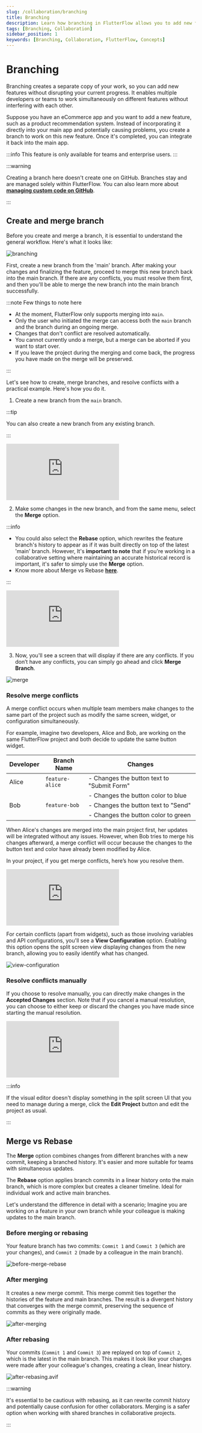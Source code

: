 ```yaml
---
slug: /collaboration/branching
title: Branching
description: Learn how branching in FlutterFlow allows you to add new features without disrupting your current progress. Understand the workflow of creating and merging branches, resolving conflicts, and the difference between merging and rebasing, with practical examples and tips.
tags: [Branching, Collaboration]
sidebar_position: 1
keywords: [Branching, Collaboration, FlutterFlow, Concepts]
---
```


# Branching
Branching creates a separate copy of your work, so you can add new features without disrupting your current progress. It enables multiple developers or teams to work simultaneously on different features without interfering with each other.

Suppose you have an eCommerce app and you want to add a new feature, such as a product recommendation system. Instead of incorporating it directly into your main app and potentially causing problems, you create a branch to work on this new feature. Once it's completed, you can integrate it back into the main app.

:::info
This feature is only available for teams and enterprise users.
:::


:::warning

Creating a branch here doesn't create one on GitHub. Branches stay and are managed solely within 
FlutterFlow. You can also learn more about 
[**managing custom code on GitHub**](../exporting-code/push-to-github.md#manage-custom-code-on-github).

:::
## Create and merge branch

Before you create and merge a branch, it is essential to understand the general workflow. Here's what it looks like:

![branching](../imgs/branching.avif)

First, create a new branch from the 'main' branch. After making your changes and finalizing the 
feature, proceed to merge this new branch back into the main branch. If there are any conflicts, 
you must resolve them first, and then you'll be able to merge the new branch into the main branch 
successfully.

:::note Few things to note here

- At the moment, FlutterFlow only supports merging into `main`.
- Only the user who initiated the merge can access both the `main` branch and the branch during an ongoing merge.
- Changes that don't conflict are resolved automatically.
- You cannot currently undo a merge, but a merge can be aborted if you want to start over.
- If you leave the project during the merging and come back, the progress you have made on the merge will be preserved.

:::

Let's see how to create, merge branches, and resolve conflicts with a practical example. Here's how you do it.

1. Create a new branch from the `main` branch.

:::tip

You can also create a new branch from any existing branch.

:::

<div style={{
    position: 'relative',
    paddingBottom: 'calc(56.67989417989418% + 41px)', // Keeps the aspect ratio and additional padding
    height: 0,
    width: '100%'
}}>
    <iframe 
        src="https://demo.arcade.software/5n61rPZR7WuWxs0lTFkE?embed&show_copy_link=true"
        title="Sharing a Project with a User"
        style={{
            position: 'absolute',
            top: 0,
            left: 0,
            width: '100%',
            height: '100%',
            colorScheme: 'light'
        }}
        frameborder="0"
        loading="lazy"
        webkitAllowFullScreen
        mozAllowFullScreen
        allowFullScreen
        allow="clipboard-write">
    </iframe>
</div>
<p></p>

2. Make some changes in the new branch, and from the same menu, select the **Merge** option.

:::info

- You could also select the **Rebase** option, which rewrites the feature branch's history to appear as if it was built directly on top of the latest 'main' branch. However, It's **important to note** that if you're working in a collaborative setting where maintaining an accurate historical record is important, it's safer to simply use the **Merge** option.
- Know more about Merge vs Rebase [**here**](#merge-vs-rebase).

:::

<div style={{
    position: 'relative',
    paddingBottom: 'calc(56.67989417989418% + 41px)', // Keeps the aspect ratio and additional padding
    height: 0,
    width: '100%'
}}>
    <iframe 
        src="https://demo.arcade.software/VHuZbhTfT8Q8GbaMzMWA?embed&show_copy_link=true"
        title="Sharing a Project with a User"
        style={{
            position: 'absolute',
            top: 0,
            left: 0,
            width: '100%',
            height: '100%',
            colorScheme: 'light'
        }}
        frameborder="0"
        loading="lazy"
        webkitAllowFullScreen
        mozAllowFullScreen
        allowFullScreen
        allow="clipboard-write">
    </iframe>
</div>
<p></p>

3. Now, you'll see a screen that will display if there are any conflicts. If you don’t have any conflicts, you can simply go ahead and click **Merge Branch**.

![merge](../imgs/merge.avif)

### Resolve merge conflicts
A merge conflict occurs when multiple team members make changes to the same part of the project such as modify the same screen, widget, or configuration simultaneously.

For example, imagine two developers, Alice and Bob, are working on the same FlutterFlow project and both decide to update the same button widget.

| **Developer**       | **Branch Name**     | **Changes**                                        |
|---------------------|---------------------|----------------------------------------------------|
| Alice               | `feature-alice`     | - Changes the button text to "Submit Form"         |
|                     |                     | - Changes the button color to blue                 |
| Bob                 | `feature-bob`       | - Changes the button text to "Send"                |
|                     |                     | - Changes the button color to green                |

When Alice's changes are merged into the main project first, her updates will be integrated without any issues. However, when Bob tries to merge his changes afterward, a merge conflict will occur because the changes to the button text and color have already been modified by Alice.

In your project, if you get merge conflicts, here’s how you resolve them.

<div style={{
    position: 'relative',
    paddingBottom: 'calc(56.67989417989418% + 41px)', // Keeps the aspect ratio and additional padding
    height: 0,
    width: '100%'
}}>
    <iframe 
        src="https://demo.arcade.software/Ttcvg8zDKtlQSakqppOf?embed&show_copy_link=true"
        title="Sharing a Project with a User"
        style={{
            position: 'absolute',
            top: 0,
            left: 0,
            width: '100%',
            height: '100%',
            colorScheme: 'light'
        }}
        frameborder="0"
        loading="lazy"
        webkitAllowFullScreen
        mozAllowFullScreen
        allowFullScreen
        allow="clipboard-write">
    </iframe>
</div>
<p></p>

For certain conflicts (apart from widgets), such as those involving variables and API configurations, you'll see a **View Configuration** option. Enabling this option opens the split screen view displaying changes from the new branch, allowing you to easily identify what has changed. 

![view-configuration](../imgs/view-configuration.avif)

### Resolve conflicts manually
If you choose to resolve manually, you can directly make changes in the **Accepted Changes** section. Note that if you cancel a manual resolution, you can choose to either keep or discard the changes you have made since starting the manual resolution.

<div style={{
    position: 'relative',
    paddingBottom: 'calc(56.67989417989418% + 41px)', // Keeps the aspect ratio and additional padding
    height: 0,
    width: '100%'
}}>
    <iframe 
        src="https://demo.arcade.software/xZsRHG7d5rfNf5z937hZ?embed&show_copy_link=true"
        title="Sharing a Project with a User"
        style={{
            position: 'absolute',
            top: 0,
            left: 0,
            width: '100%',
            height: '100%',
            colorScheme: 'light'
        }}
        frameborder="0"
        loading="lazy"
        webkitAllowFullScreen
        mozAllowFullScreen
        allowFullScreen
        allow="clipboard-write">
    </iframe>
</div>
<p></p>

:::info

If the visual editor doesn't display something in the split screen UI that you need to manage during a merge, click the **Edit Project** button and edit the project as usual.

:::

## Merge vs Rebase

The **Merge** option combines changes from different branches with a new commit, keeping a branched history. It's easier and more suitable for teams with simultaneous updates.

The **Rebase** option applies branch commits in a linear history onto the main branch, which is more complex but creates a cleaner timeline. Ideal for individual work and active main branches.

Let's understand the difference in detail with a scenario; Imagine you are working on a feature in your own branch while your colleague is making updates to the main branch.

### Before merging or rebasing

Your feature branch has two commits: `Commit 1` and `Commit 3` (which are your changes), and `Commit 2` (made by a colleague in the main branch).

![before-merge-rebase](../imgs/before-merge-rebase.avif)

### After merging

It creates a new merge commit. This merge commit ties together the histories of the feature and main branches. The result is a divergent history that converges with the merge commit, preserving the sequence of commits as they were originally made.

![after-merging](../imgs/after-merge.avif)

### After rebasing

Your commits (`Commit 1` and `Commit 3`) are replayed on top of `Commit 2`, which is the latest in the main branch. This makes it look like your changes were made after your colleague's changes, creating a clean, linear history.

![after-rebasing.avif](../imgs/after-rebase.avif)

:::warning

It's essential to be cautious with rebasing, as it can rewrite commit history and potentially cause confusion for other collaborators. Merging is a safer option when working with shared branches in collaborative projects.

:::